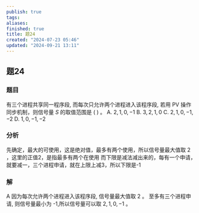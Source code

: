```yaml
---
publish: true
tags: 
aliases: 
finished: true
title: 题24
created: "2024-07-23 05:46"
updated: "2024-09-21 13:11"
---
```

## 题24
### 题目
有三个进程共享同一程序段, 而每次只允许两个进程进入该程序段, 若用 PV 操作同步机制，则信号量 $S$ 的取值范围是 ( ) 。
A. $2,1,0, - 1$ 
B. $3,2,1,0$
C. $2,1,0, - 1, - 2$ 
D. $1,0, - 1, - 2$
### 分析
先确定，最大的可使用，这是绝对值，最多有两个使用，所以信号量最大值取 2 ，这里的正值2，是指最多有两个在使用 
而下限是减法减出来的，每有一个申请，就要减一，三个进程申请，就在上限上减3，所以下限是-1
### 解
A
因为每次允许两个进程进入该程序段, 信号量最大值取 2 。
至多有三个进程申请, 则信号量最小为 -1,所以信号量可以取 $2,1,0, - 1$ 。